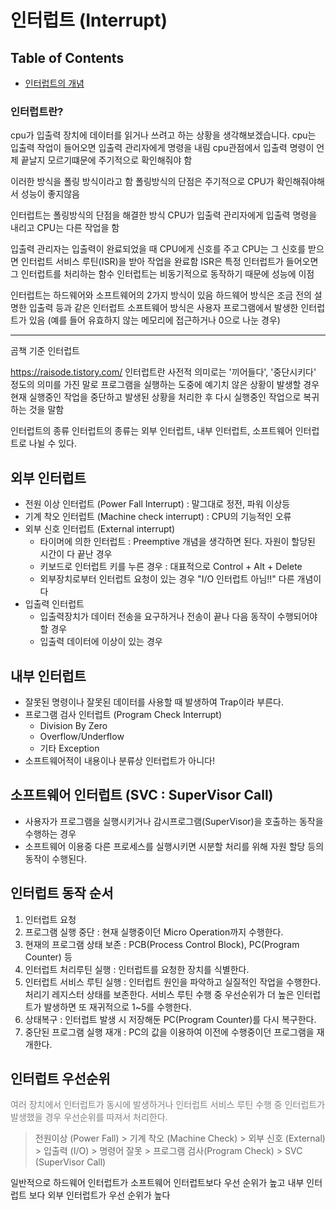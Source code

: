 # 인터럽트 (Interrupt)

## Table of Contents
* [인터럽트의 개념](#인터럽트란)

### 인터럽트란?
cpu가 입출력 장치에 데이터를 읽거나 쓰려고 하는 상황을 생각해보겠습니다.
cpu는 입출력 작업이 들어오면 입출력 관리자에게 명령을 내림
cpu관점에서 입출력 명령이 언제 끝날지 모르기떄문에
주기적으로 확인해줘야 함

이러한 방식을 폴링 방식이라고 함
폴링방식의 단점은 주기적으로 CPU가 확인해줘야해서 성능이 좋지않음

인터럽트는 폴링방식의 단점을 해결한 방식
CPU가 입출력 관리자에게 입출력 명령을 내리고 CPU는 다른 작업을 함

입출력 관리자는 입출력이 완료되었을 때 CPU에게 신호를 주고 CPU는 그 신호를 받으면
인터럽트 서비스 루틴(ISR)을 받아 작업을 완료함
ISR은 특정 인터럽트가 들어오면 그 인터럽트를 처리하는 함수
인터럽트는 비동기적으로 동작하기 때문에 성능에 이점

인터럽트는 하드웨어와 소프트웨어의 2가지 방식이 있음
하드웨어 방식은 조금 전의 설명한 입출력 등과 같은 인터럽트
소프트웨어 방식은 사용자 프로그램에서 발생한 인터럽트가 있음
(예를 들어 유효하지 않는 메모리에 접근하거나 0으로 나눈 경우)


---

곰책 기준
인터럽트

https://raisode.tistory.com/
인터럽트란 사전적 의미로는 '끼어들다', '중단시키다' 정도의 의미를 가진 말로 프로그램을 실행하는 도중에 예기치 않은 상황이
발생할 경우 현재 실행중인 작업을 중단하고 발생된 상황을 처리한 후 다시 실행중인 작업으로 복귀하는 것을 말함

인터럽트의 종류
인터럽트의 종류는 외부 인터럽트, 내부 인터럽트, 소프트웨어 인터럽트로 나뉠 수 있다.

## 외부 인터럽트
* 전원 이상 인터럽트 (Power Fall Interrupt) : 말그대로 정전, 파워 이상등
* 기계 착오 인터럽트 (Machine check interrupt) : CPU의 기능적인 오류
* 외부 신호 인터럽트 (External interrupt) 
    - 타이머에 의한 인터럽트 : Preemptive 개념을 생각하면 된다. 자원이 할당된 시간이 다 끝난 경우
    - 키보드로 인터럽트 키를 누른 경우 : 대표적으로 Control + Alt + Delete
    - 외부장치로부터 인터럽트 요청이 있는 경우 "I/O 인터럽트 아님!!" 다른 개념이다
* 입출력 인터럽트
    - 입출력장치가 데이터 전송을 요구하거나 전송이 끝나 다음 동작이 수행되어야 할 경우
    - 입출력 데이터에 이상이 있는 경우

## 내부 인터럽트
* 잘못된 명령이나 잘못된 데이터를 사용할 때 발생하여 Trap이라 부른다.
* 프로그램 검사 인터럽트 (Program Check Interrupt)
    - Division By Zero
    - Overflow/Underflow
    - 기타 Exception
* 소프트웨어적이 내용이나 분류상 인터럽트가 아니다!

## 소프트웨어 인터럽트 (SVC : SuperVisor Call)
* 사용자가 프로그램을 실행시키거나 감시프로그램(SuperVisor)을 호출하는 동작을 수행하는 경우
* 소프트웨어 이용중 다른 프로세스를 실행시키면 시분할 처리를 위해 자원 할당 등의 동작이 수행된다.

## 인터럽트 동작 순서
1. 인터럽트 요청
2. 프로그램 실행 중단 : 현재 실행중이던 Micro Operation까지 수행한다.
3. 현재의 프로그램 상태 보존 : PCB(Process Control Block), PC(Program Counter) 등
4. 인터럽트 처리루틴 실행 : 인터럽트를 요청한 장치를 식별한다.
5. 인터럽트 서비스 루틴 실행 : 인터럽트 원인을 파악하고 실질적인 작업을 수행한다. 처리기 레지스터 상태를 보존한다. 서비스 루틴 수행 중 우선순위가 더 높은 인터럽트가 발생하면 또 재귀적으로 1~5를 수행한다.
6. 상태복구 : 인터럽트 발생 시 저장해둔 PC(Program Counter)를 다시 복구한다.
7. 중단된 프로그램 실행 재개 : PC의 값을 이용하여 이전에 수행중이던 프로그램을 재개한다.

## 인터럽트 우선순위
<font color="grey">여러 장치에서 인터럽트가 동시에 발생하거나 인터럽트 서비스 루틴 수행 중 인터럽트가 발생했을 경우 우선순위를 따져서 처리한다.</font>

>전원이상 (Power Fall) > 기계 착오 (Machine Check) > 외부 신호 (External) > 입출력 (I/O) > 명령어 잘못 > 프로그램 검사(Program Check) > SVC (SuperVisor Call)

일반적으로 하드웨어 인터럽트가 소프트웨어 인터럽트보다 우선 순위가 높고 내부 인터럽트 보다 외부 인터럽트가 우선 순위가 높다


 